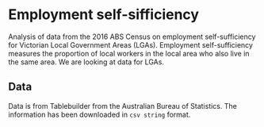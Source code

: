 # Employment self-sifficiency

Analysis of data from the 2016 ABS Census on employment self-sufficiency for Victorian Local Government Areas (LGAs). Employment self-sufficiency measures the proportion of local workers in the local area who also live in the same area. We are looking at data for LGAs.

## Data

Data is from Tablebuilder from the Australian Bureau of Statistics. The information has been downloaded in `csv string` format.
